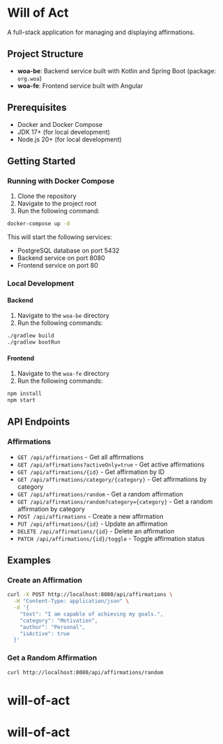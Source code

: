 # Will of Act

A full-stack application for managing and displaying affirmations.

## Project Structure

- **woa-be**: Backend service built with Kotlin and Spring Boot (package: `org.woa`)
- **woa-fe**: Frontend service built with Angular

## Prerequisites

- Docker and Docker Compose
- JDK 17+ (for local development)
- Node.js 20+ (for local development)

## Getting Started

### Running with Docker Compose

1. Clone the repository
2. Navigate to the project root
3. Run the following command:

```bash
docker-compose up -d
```

This will start the following services:
- PostgreSQL database on port 5432
- Backend service on port 8080
- Frontend service on port 80

### Local Development

#### Backend

1. Navigate to the `woa-be` directory
2. Run the following commands:

```bash
./gradlew build
./gradlew bootRun
```

#### Frontend

1. Navigate to the `woa-fe` directory
2. Run the following commands:

```bash
npm install
npm start
```

## API Endpoints

### Affirmations

- `GET /api/affirmations` - Get all affirmations
- `GET /api/affirmations?activeOnly=true` - Get active affirmations
- `GET /api/affirmations/{id}` - Get affirmation by ID
- `GET /api/affirmations/category/{category}` - Get affirmations by category
- `GET /api/affirmations/random` - Get a random affirmation
- `GET /api/affirmations/random?category={category}` - Get a random affirmation by category
- `POST /api/affirmations` - Create a new affirmation
- `PUT /api/affirmations/{id}` - Update an affirmation
- `DELETE /api/affirmations/{id}` - Delete an affirmation
- `PATCH /api/affirmations/{id}/toggle` - Toggle affirmation status

## Examples

### Create an Affirmation

```bash
curl -X POST http://localhost:8080/api/affirmations \
  -H "Content-Type: application/json" \
  -d '{
    "text": "I am capable of achieving my goals.",
    "category": "Motivation",
    "author": "Personal",
    "isActive": true
  }'
```

### Get a Random Affirmation

```bash
curl http://localhost:8080/api/affirmations/random
```
# will-of-act
# will-of-act
